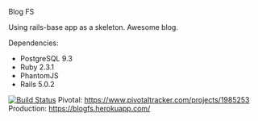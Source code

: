 Blog FS

Using rails-base app as a skeleton. Awesome blog.

Dependencies:
* PostgreSQL 9.3
* Ruby 2.3.1
* PhantomJS
* Rails 5.0.2

[![Build Status](https://semaphoreci.com/api/v1/ruslankurmanaleev/blogs/branches/141202365-new-comment-via-api/badge.svg)](https://semaphoreci.com/ruslankurmanaleev/blogs)
Pivotal: https://www.pivotaltracker.com/projects/1985253
Production: https://blogfs.herokuapp.com/
